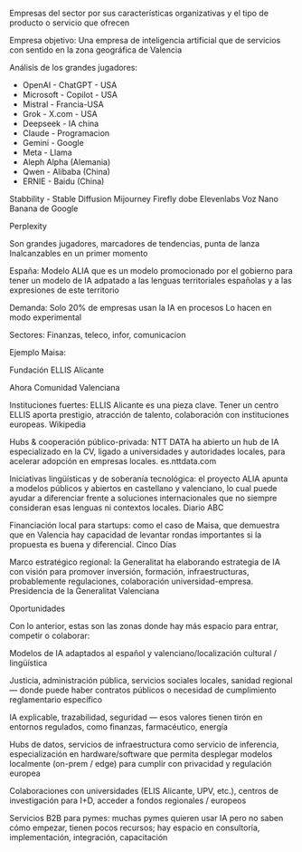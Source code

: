Empresas del sector por sus características organizativas y el tipo de producto o servicio que ofrecen

Empresa objetivo: Una empresa de inteligencia artificial que de servicios con sentido en la zona geográfica de Valencia

Análisis de los grandes jugadores:

- OpenAI - ChatGPT - USA
- Microsoft - Copilot - USA
- Mistral - Francia-USA
- Grok - X.com - USA
- Deepseek - IA china
- Claude - Programacion
- Gemini - Google
- Meta - Llama
- Aleph Alpha (Alemania)
- Qwen - Alibaba (China)
- ERNIE - Baidu (China)

Stabbility - Stable Diffusion
Mijourney
Firefly dobe
Elevenlabs Voz
Nano Banana de Google

Perplexity

Son grandes jugadores, marcadores de tendencias, punta de lanza
Inalcanzables en un primer momento


España:
Modelo ALIA que es un modelo promocionado por el gobierno para tener un modelo de IA adpatado a las lenguas territoriales españolas y a las expresiones de este territorio

Demanda:
Solo 20% de empresas usan la IA en procesos
Lo hacen en modo experimental

Sectores: Finanzas, teleco, infor, comunicacion

Ejemplo Maisa:

Fundación ELLIS Alicante

Ahora Comunidad Valenciana

Instituciones fuertes: ELLIS Alicante es una pieza clave. Tener un centro ELLIS aporta prestigio, atracción de talento, colaboración con instituciones europeas. 
Wikipedia

Hubs & cooperación público-privada: NTT DATA ha abierto un hub de IA especializado en la CV, ligado a universidades y autoridades locales, para acelerar adopción en empresas locales. 
es.nttdata.com

Iniciativas lingüísticas y de soberanía tecnológica: el proyecto ALIA apunta a modelos públicos y abiertos en castellano y valenciano, lo cual puede ayudar a diferenciar frente a soluciones internacionales que no siempre consideran esas lenguas ni contextos locales. 
Diario ABC

Financiación local para startups: como el caso de Maisa, que demuestra que en Valencia hay capacidad de levantar rondas importantes si la propuesta es buena y diferencial. 
Cinco Días

Marco estratégico regional: la Generalitat ha elaborando estrategia de IA con visión para promover inversión, formación, infraestructuras, probablemente regulaciones, colaboración universidad-empresa. 
Presidencia de la Generalitat Valenciana

Oportunidades

Con lo anterior, estas son las zonas donde hay más espacio para entrar, competir o colaborar:

Modelos de IA adaptados al español y valenciano/localización cultural / lingüística

Justicia, administración pública, servicios sociales locales, sanidad regional — donde puede haber contratos públicos o necesidad de cumplimiento reglamentario específico

IA explicable, trazabilidad, seguridad — esos valores tienen tirón en entornos regulados, como finanzas, farmacéutico, energía

Hubs de datos, servicios de infraestructura como servicio de inferencia, especialización en hardware/software que permita desplegar modelos localmente (on-prem / edge) para cumplir con privacidad y regulación europea

Colaboraciones con universidades (ELIS Alicante, UPV, etc.), centros de investigación para I+D, acceder a fondos regionales / europeos

Servicios B2B para pymes: muchas pymes quieren usar IA pero no saben cómo empezar, tienen pocos recursos; hay espacio en consultoría, implementación, integración, capacitación

















